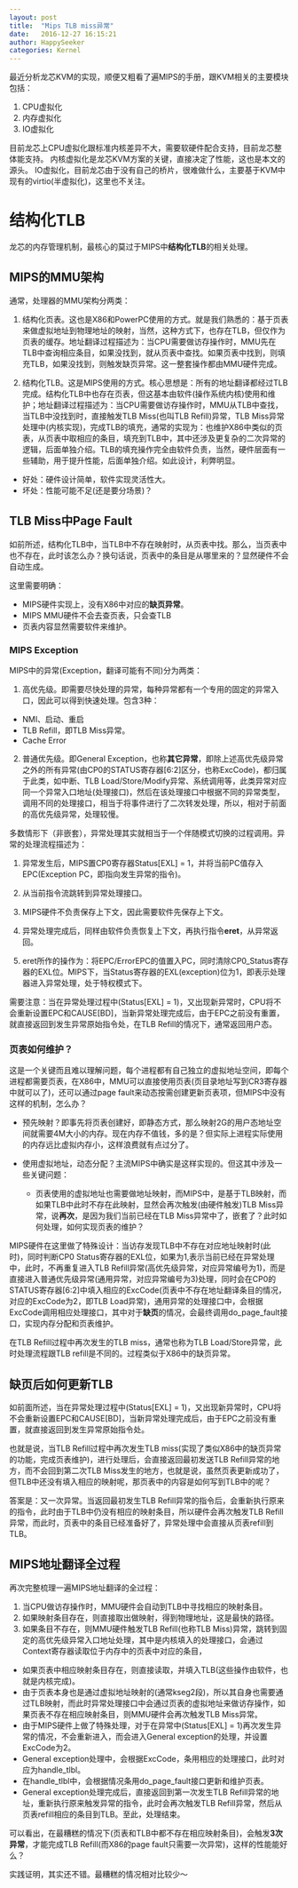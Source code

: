 ```yaml
---
layout: post
title:  "Mips TLB miss异常"
date:   2016-12-27 16:15:21
author: HappySeeker
categories: Kernel
---
```


最近分析龙芯KVM的实现，顺便又粗看了遍MIPS的手册，跟KVM相关的主要模块包括：

1. CPU虚拟化
2. 内存虚拟化
3. IO虚拟化

目前龙芯上CPU虚拟化跟标准内核差异不大，需要软硬件配合支持，目前龙芯整体能支持。
内核虚拟化是龙芯KVM方案的关键，直接决定了性能，这也是本文的源头。
IO虚拟化，目前龙芯由于没有自己的桥片，很难做什么，主要基于KVM中现有的virtio(半虚拟化)，这里也不关注。

# 结构化TLB

龙芯的内存管理机制，最核心的莫过于MIPS中**结构化TLB**的相关处理。

## MIPS的MMU架构

通常，处理器的MMU架构分两类：

1. 结构化页表。这也是X86和PowerPC使用的方式。就是我们熟悉的：基于页表来做虚拟地址到物理地址的映射，当然，这种方式下，也存在TLB，但仅作为页表的缓存。地址翻译过程描述为：当CPU需要做访存操作时，MMU先在TLB中查询相应条目，如果没找到，就从页表中查找。如果页表中找到，则填充TLB，如果没找到，则触发缺页异常。这一整套操作都由MMU硬件完成。

2. 结构化TLB。这是MIPS使用的方式。核心思想是：所有的地址翻译都经过TLB完成。结构化TLB中也存在页表，但这基本由软件(操作系统内核)使用和维护；地址翻译过程描述为：当CPU需要做访存操作时，MMU从TLB中查找，当TLB中没找到时，直接触发TLB Miss(也叫TLB Refill)异常，TLB Miss异常处理中(内核实现)，完成TLB的填充，通常的实现为：也维护X86中类似的页表，从页表中取相应的条目，填充到TLB中，其中还涉及更复杂的二次异常的逻辑，后面单独介绍。TLB的填充操作完全由软件负责，当然，硬件层面有一些辅助，用于提升性能，后面单独介绍。如此设计，利弊明显。

  - 好处：硬件设计简单，软件实现灵活性大。
  - 坏处：性能可能不足(还是要分场景)？

## TLB Miss中Page Fault

如前所述，结构化TLB中，当TLB中不存在映射时，从页表中找。那么，当页表中也不存在，此时该怎么办？换句话说，页表中的条目是从哪里来的？显然硬件不会自动生成。

这里需要明确：

- MIPS硬件实现上，没有X86中对应的**缺页异常**。
- MIPS MMU硬件不会去查页表，只会查TLB
- 页表内容显然需要软件来维护。

### MIPS Exception

MIPS中的异常(Exception，翻译可能有不同)分为两类：

1. 高优先级。即需要尽快处理的异常，每种异常都有一个专用的固定的异常入口，因此可以得到快速处理。包含3种：
  - NMI、启动、重启
  - TLB Refill，即TLB Miss异常。
  - Cache Error

2. 普通优先级。即General Exception，也称**其它异常**，即除上述高优先级异常之外的所有异常(由CP0的STATUS寄存器[6:2]区分，也称ExcCode)，都归属于此类，如中断、TLB Load/Store/Modify异常、系统调用等，此类异常对应同一个异常入口地址(处理接口)，然后在该处理接口中根据不同的异常类型，调用不同的处理接口，相当于将事件进行了二次转发处理，所以，相对于前面的高优先级异常，处理较慢。

多数情形下（非嵌套），异常处理其实就相当于一个伴随模式切换的过程调用。异常的处理流程描述为：

1. 异常发生后，MIPS置CP0寄存器Status[EXL] = 1，并将当前PC值存入EPC(Exception PC，即指向发生异常的指令)。

2. 从当前指令流跳转到异常处理接口。

3. MIPS硬件不负责保存上下文，因此需要软件先保存上下文。

4. 异常处理完成后，同样由软件负责恢复上下文，再执行指令**eret**，从异常返回。

5. eret所作的操作为：将EPC/ErrorEPC的值置入PC，同时清除CP0_Status寄存器的EXL位。MIPS下，当Status寄存器的EXL(exception)位为1，即表示处理器进入异常处理，处于特权模式下。


需要注意：当在异常处理过程中(Status[EXL] = 1)，又出现新异常时，CPU将不会重新设置EPC和CAUSE[BD]，当新异常处理完成后，由于EPC之前没有重置，就直接返回到发生异常原始指令处，在TLB Refill的情况下，通常返回用户态。

### 页表如何维护？

这是一个关键而且难以理解问题，每个进程都有自己独立的虚拟地址空间，即每个进程都需要页表，在X86中，MMU可以直接使用页表(页目录地址写到CR3寄存器中就可以了)，还可以通过page fault来动态按需创建更新页表项，但MIPS中没有这样的机制，怎么办？

- 预先映射？即事先将页表创建好，即静态方式，那么映射2G的用户态地址空间就需要4M大小的内存。现在内存不值钱，多的是？但实际上进程实际使用的内存远比虚拟内存小，这样浪费就有点过分了。

- 使用虚拟地址，动态分配？主流MIPS中确实是这样实现的。但这其中涉及一些关键问题：
  - 页表使用的虚拟地址也需要做地址映射，而MIPS中，是基于TLB映射，而如果TLB中此时不存在此映射，显然会再次触发(由硬件触发)TLB Miss异常，说**再次**，是因为我们当前已经在TLB Miss异常中了，嵌套了？此时如何处理，如何实现页表的维护？

MIPS硬件在这里做了特殊设计：当访存发现TLB中不存在对应地址映射时(此时)，同时判断CP0 Status寄存器的EXL位，如果为1,表示当前已经在异常处理中，此时，不再重复进入TLB Refill异常(高优先级异常，对应异常编号为1)，而是直接进入普通优先级异常(通用异常，对应异常编号为3)处理，同时会在CP0的STATUS寄存器[6:2]中填入相应的ExcCode(页表中不存在地址翻译条目的情况，对应的ExcCode为2，即TLB Load异常)，通用异常的处理接口中，会根据ExcCode调用相应处理接口，其中对于**缺页**的情况，会最终调用do_page_fault接口，实现内存分配和页表维护。

在TLB Refill过程中再次发生的TLB miss，通常也称为TLB Load/Store异常，此时处理流程跟TLB refill是不同的。过程类似于X86中的缺页异常。

## 缺页后如何更新TLB

如前面所述，当在异常处理过程中(Status[EXL] = 1)，又出现新异常时，CPU将不会重新设置EPC和CAUSE[BD]，当新异常处理完成后，由于EPC之前没有重置，就直接返回到发生异常原始指令处。

也就是说，当TLB Refill过程中再次发生TLB miss(实现了类似X86中的缺页异常的功能，完成页表维护)，进行处理后，会直接返回最初发送TLB Refill异常的地方，而不会回到第二次TLB Miss发生的地方，也就是说，虽然页表更新成功了，但TLB中还没有填入相应的映射呢，那页表中的内容是如何写到TLB中的呢？

答案是：又一次异常。当返回最初发生TLB Refill异常的指令后，会重新执行原来的指令，此时由于TLB中仍没有相应的映射条目，所以硬件会再次触发TLB Refill异常，而此时，页表中的条目已经准备好了，异常处理中会直接从页表refill到TLB。

## MIPS地址翻译全过程

再次完整梳理一遍MIPS地址翻译的全过程：

1. 当CPU做访存操作时，MMU硬件会自动到TLB中寻找相应的映射条目。
2. 如果映射条目存在，则直接取出做映射，得到物理地址，这是最快的路径。
3. 如果条目不存在，则MMU硬件触发TLB Refill(也称TLB Miss)异常，跳转到固定的高优先级异常入口地址处理，其中是内核填入的处理接口，会通过Context寄存器读取位于内存中的页表中对应的条目，

  - 如果页表中相应映射条目存在，则直接读取，并填入TLB(这些操作由软件，也就是内核完成)。
  - 由于页表本身也是通过虚拟地址映射的(通常kseg2段)，所以其自身也需要通过TLB映射，而此时异常处理接口中会通过页表的虚拟地址来做访存操作，如果页表不存在相应映射条目，则MMU硬件会再次触发TLB Miss异常。
  - 由于MIPS硬件上做了特殊处理，对于在异常中(Status[EXL] = 1)再次发生异常的情况，不会重新进入，而会进入General exception的处理，并设置ExcCode为2。
  - General exception处理中，会根据ExcCode，条用相应的处理接口，此时对应为handle_tlbl。
  - 在handle_tlbl中，会根据情况条用do_page_fault接口更新和维护页表。
  - General exception处理完成后，直接返回到第一次发生TLB Refill异常的地址，重新执行原来触发异常的指令，此时会再次触发TLB Refill异常，然后从页表refill相应的条目到TLB。至此，处理结束。

可以看出，在最糟糕的情况下(页表和TLB中都不存在相应映射条目)，会触发**3次异常**，才能完成TLB Refill(而X86的page fault只需要一次异常)，这样的性能能好么？

实践证明，其实还不错。最糟糕的情况相对比较少～
